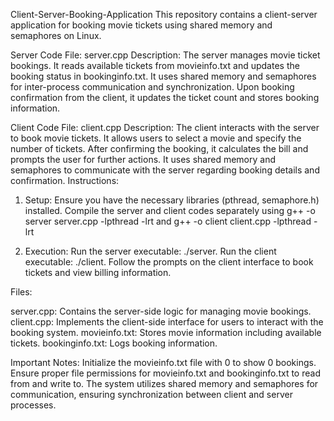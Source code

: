Client-Server-Booking-Application
This repository contains a client-server application for booking movie tickets using shared memory and semaphores on Linux.

Server Code
File: server.cpp
Description:
The server manages movie ticket bookings.
It reads available tickets from movieinfo.txt and updates the booking status in bookinginfo.txt.
It uses shared memory and semaphores for inter-process communication and synchronization.
Upon booking confirmation from the client, it updates the ticket count and stores booking information.

Client Code
File: client.cpp
Description:
The client interacts with the server to book movie tickets.
It allows users to select a movie and specify the number of tickets.
After confirming the booking, it calculates the bill and prompts the user for further actions.
It uses shared memory and semaphores to communicate with the server regarding booking details and confirmation.
Instructions:
1. Setup:
   Ensure you have the necessary libraries (pthread, semaphore.h) installed.
   Compile the server and client codes separately using g++ -o server server.cpp -lpthread -lrt and g++ -o client 
   client.cpp -lpthread -lrt
   
2. Execution:
   Run the server executable: ./server.
   Run the client executable: ./client.
   Follow the prompts on the client interface to book tickets and view billing information.

Files:

server.cpp: Contains the server-side logic for managing movie bookings.
client.cpp: Implements the client-side interface for users to interact with the booking system.
movieinfo.txt: Stores movie information including available tickets.
bookinginfo.txt: Logs booking information.

Important Notes:
Initialize the movieinfo.txt file with 0 to show 0 bookings.
Ensure proper file permissions for movieinfo.txt and bookinginfo.txt to read from and write to.
The system utilizes shared memory and semaphores for communication, ensuring synchronization between client and server processes.
